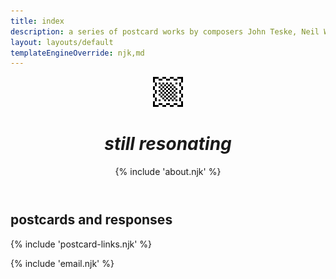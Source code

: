 ```yaml
---
title: index
description: a series of postcard works by composers John Teske, Neil Welch, and Nat Evans
layout: layouts/default
templateEngineOverride: njk,md
---
```


<header class="constrain-aspect" id="splash">
<div id="splash-card">
  <img src="/assets/icon.png" height="48px" width="48px" style="align-self: flex-end"/ alt="icon">
  <h1><em>still resonating</em></h1>

{% include 'about.njk' %}

</div>
</header>

## postcards and responses

{% include 'postcard-links.njk' %}

<footer>

{% include 'email.njk' %}

</footer>
